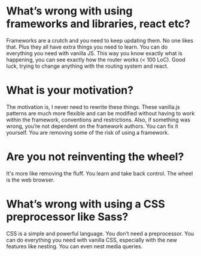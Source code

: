 # What’s wrong with using frameworks and libraries, react etc?

Frameworks are a crutch and you need to keep updating them. No one likes that. Plus they all have extra things you need to learn. You can do everything you need with vanilla JS. This way you know exactly what is happening, you can see exactly how the router works (< 100 LoC). Good luck, trying to change anything with the routing system and react.

# What is your motivation?

The motivation is, I never need to rewrite these things. These vanilla.js patterns are much more flexible and can be modified without having to work within the framework, conventions and restrictions. Also, if something was wrong, you’re not dependent on the framework authors. You can fix it yourself. You are removing some of the risk of using a framework.

# Are you not reinventing the wheel?

It's more like removing the fluff. You learn and take back control. The wheel is the web browser.

# What’s wrong with using a CSS preprocessor like Sass?

CSS is a simple and powerful language. You don’t need a preprocessor. You can do everything you need with vanilla CSS, especially with the new features like nesting. You can even nest media queries.




